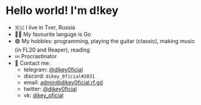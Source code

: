 # Hello world! I'm d!key
 - :ru: I live in Tver, Russia
 - 👨‍💻 My favourite languge is Go
 - 🟢 My hobbies: programming, playing the guitar (classic), making music (in FL20 and Reaper), reading
 - 💤 Procrastinator
 - 💬 Contact me: 
    - telegram: [@dikey0ficial](https://t.me/dikey0ficial)
    - discord: `dikey_0ficial#2031`
    - email: [admin@dikey0ficial.rf.gd](mailto:admin@dikey0ficial.rf.gd)
    - twitter: [@dikey0ficial](https://twitter.com/@dikey0ficial)
    - vk: [dikey_oficial](https://vk.com/dikey_oficial)
